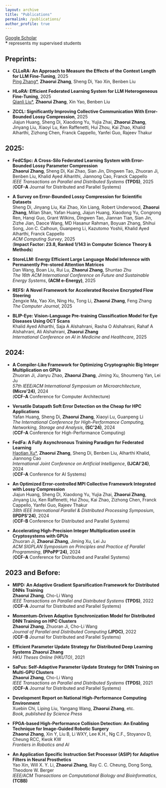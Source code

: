 ```yaml
---
layout: archive
title: "Publications"
permalink: /publications/
author_profile: true
---
```


[Google Scholar](https://scholar.google.com/citations?hl=en&user=0UuCWq0AAAAJ&view_op=list_works&sortby=pubdate)  
**\*** represents my supervised students

## Preprints:

- **CLLoRA: An Approach to Measure the Effects of the Context Length for LLM Fine-Tuning**, 2025 \
  <u>Ping Zhang*</u>, **Zhaorui Zhang**, Sheng Di, Yao Xin, Benben Liu

- **HLoRA: Efficient Federated Learning System for LLM Heterogeneous Fine-Tuning**, 2025 \
  <u>Qianli Liu*</u>, **Zhaorui Zhang**, Xin Yao, Benben Liu
  
- **ZCCL: Significantly Improving Collective Communication With Error-Bounded Lossy Compression**, 2025 \
  Jiajun Huang, Sheng Di, Xiaodong Yu, Yujia Zhai, **Zhaorui Zhang**, Jinyang Liu, Xiaoyi Lu, Ken Raffenetti, Hui Zhou, Kai Zhao, Khalid Alharthi, Zizhong Chen, Franck Cappello, Yanfei Guo, Rajeev Thakur 


## 2025:

- **FedCSpc: A Cross-Silo Federated Learning System with Error-Bounded Lossy Parameter Compression** \
  **Zhaorui Zhang**, Sheng Di, Kai Zhao, Sian Jin, Dingwen Tao, Zhuoran Ji, Benben Liu, Khalid Ayed Alharithi, Jiannong Cao, Franck Cappello \
  *IEEE Transactions on Parallel and Distributed Systems* **\(TPDS\)**, 2025 \
  (**CCF-A** Journal for Distributed and Parallel Systems)

- **A Survey on Error-Bounded Lossy Compression for Scientific Datasets** \
  Sheng Di, Jinyang Liu, Kai Zhao, Xin Liang, Robert Underwood, **Zhaorui Zhang**, Milan Shan, Yafan Huang, Jiajun Huang, Xiaodong Yu, Congrong Ren, Hanqi Guo, Grant Wilkins, Dingwen Tao, Jiannan Tian, Sian Jin, Zizhe Jian, Daoce Wang, MD Hasanur Rahman, Boyuan Zhang, Shihui Song, Jon C. Calhoun, Guanpeng Li, Kazutomo Yoshii, Khalid Ayed Alharthi, Franck Cappello \
  *ACM Computing Survey*, 2025 \
  (**Impact Factor: 23.8, Ranked 1/143 in Computer Science Theory & Methods**)

- **StoreLLM: Energy Efficient Large Language Model Inference with Permanently Pre-stored Attention Matrices** \
  Dan Wang, Boan Liu, Rui Lu, **Zhaorui Zhang**, Shuntao Zhu \
  *The 16th ACM International Conference on Future and Sustainable Energy Systems*, **\(ACM e-Energy\)**, 2025

- **REFS: A Novel Framework for Accelerated Receive Encrypted Flow Steering** \
  Zengxie Ma, Yao Xin, Ning Hu, Tong Li, **Zhaorui Zhang**, Feng Zhang \
  *The Computer Journal*, 2025

- **BLIP-Eye: Vision-Language Pre-training Classification Model for Eye Diseases Using OCT Scans** \
  Khalid Ayed Alharthi, Saja A Alshahrani, Rasha O Alshahrani, Rahaf A Alshahrani, Ali Alshahrani, **Zhaorui Zhang** \
  *International Conference on AI in Medicine and Healthcare*, 2025
  
## 2024:

- **A Compiler-Like Framework for Optimizing Cryptographic Big Integer Multiplication on GPUs** \
  Zhuoran Ji, Jianyu Zhao, **Zhaorui Zhang**, Jiming Xu, Shoumeng Yan, Lei Ju \
  *57th IEEE/ACM International Symposium on Microarchitecture*, **\(Micro'24\)**, 2024 \
  (**CCF-A** Conference for Computer Architecture)

- **Versatile Datapath Soft Error Detection on the Cheap for HPC Applications** \
  Yafan Huang, Sheng Di, **Zhaorui Zhang**, Xiaoyi Lu, Guanpeng Li \
  *The International Conference for High-Performance Computing, Networking, Storage and Analysis*, **\(SC'24\)**, 2024 \
  (**CCF-A** Conference for High-Performance Computing)

- **FedFa: A Fully Asynchronous Training Paradigm for Federated Learning** \
  <u>Haotian Xu*</u>, **Zhaorui Zhang**, Sheng Di, Benben Liu, Alharthi Khalid, Jiannong Cao \
  *International Joint Conference on Artificial Intelligence*, **\(IJCAI'24\)**, 2024 \
  (**CCF-A** Conference for AI Systems)

- **An Optimized Error-controlled MPI Collective Framework Integrated with Lossy Compression** \
  Jiajun Huang, Sheng Di, Xiaodong Yu, Yujia Zhai, **Zhaorui Zhang**, Jinyang Liu, Ken Raffenetti, Hui Zhou, Kai Zhao, Zizhong Chen, Franck Cappello, Yanfei Guo, Rajeev Thakur \
  *38th IEEE International Parallel & Distributed Processing Symposium*, **\(IPDPS'24\)**, 2024 \
   (**CCF-B** Conference for Distributed and Parallel Systems)

- **Accelerating High-Precision Integer Multiplication used in Cryptosystems with GPUs** \
  Zhuoran Ji, **Zhaorui Zhang**, Jiming Xu, Lei Ju \
  *ACM SIGPLAN Symposium on Principles and Practice of Parallel Programming*, **\(PPoPP'24\)**, 2024 \
  (**CCF-A** Conference for Distributed and Parallel Systems)

## 2023 and Before:

- **MIPD: An Adaptive Gradient Sparsification Framework for Distributed DNNs Training** \
  **Zhaorui Zhang**, Cho-Li Wang \
  *IEEE Transactions on Parallel and Distributed Systems* **\(TPDS\)**, 2022 \
  (**CCF-A** Journal for Distributed and Parallel Systems)

- **Momentum-Driven Adaptive Synchronization Model for Distributed DNN Training on HPC Clusters** \
  **Zhaorui Zhang**, Zhuoran Ji, Cho-Li Wang \
  *Journal of Parallel and Distributed Computing* **\(JPDC\)**, 2022 \
  (**CCF-B** Journal for Distributed and Parallel Systems)
  
- **Efficient Parameter Update Strategy for Distributed Deep Learning Systems**
  **Zhaorui Zhang** \
*HKU Theses Online (HKUTO)*, 2021

- **SaPus: Self-Adaptive Parameter Update Strategy for DNN Training on Multi-GPU Clusters** \
  **Zhaorui Zhang**, Cho-Li Wang \
  *IEEE Transactions on Parallel and Distributed Systems* **\(TPDS\)**, 2021 \
  (**CCF-A** Journal for Distributed and Parallel Systems)

- **Development Report on National High-Performance Computing Environment** \
  Xuebin Chi, Liping Liu, Yangang Wang, **Zhaorui Zhang**, etc. \
  *Book, published by Science Press*

- **FPGA-based High-Performance Collision Detection: An Enabling Technique for Image-Guided Robotic Surgery** \
  **Zhaorui Zhang**, Xin Y, Liu B, Li WXY, Lee K.H., Ng C.F., Stoyanov D, Cheung RCC, Kwok KW \
  *Frontiers in Robotics and AI*

- **An Application Specific Instruction Set Processor (ASIP) for Adaptive Filters in Neural Prosthetics** \
  Yao Xin, Will X. Y. Li, **Zhaorui Zhang**, Ray C. C. Cheung, Dong Song, Theodore W. Berger \
  *IEEE/ACM Transactions on Computational Biology and Bioinformatics*, **\(TCBB\)**
